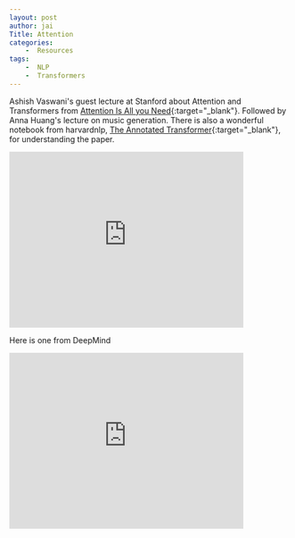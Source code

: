 ```yaml
---
layout: post
author: jai
Title: Attention
categories: 
    -  Resources
tags:
    -  NLP
    -  Transformers
---
```


Ashish Vaswani's guest lecture at Stanford about Attention and Transformers from [Attention Is All you Need](https://arxiv.org/abs/1706.03762){:target="_blank"}. Followed by Anna Huang's lecture on music generation. There is also a wonderful notebook from harvardnlp, [The Annotated Transformer](http://nlp.seas.harvard.edu/2018/04/03/attention.html){:target="_blank"}, for understanding the paper.

<div class="video-container">
    <iframe width="420" height="315" src="https://www.youtube.com/embed/5vcj8kSwBCY" frameborder="0" allow="accelerometer; clipboard-write; encrypted-media; gyroscope; picture-in-picture" allowfullscreen></iframe>
</div>

Here is one from DeepMind
<div class="video-container">
    <iframe width="420" height="315" src="https://www.youtube.com/embed/AIiwuClvH6k" frameborder="0" allow="accelerometer; clipboard-write; encrypted-media; gyroscope; picture-in-picture" allowfullscreen></iframe>
</div>
